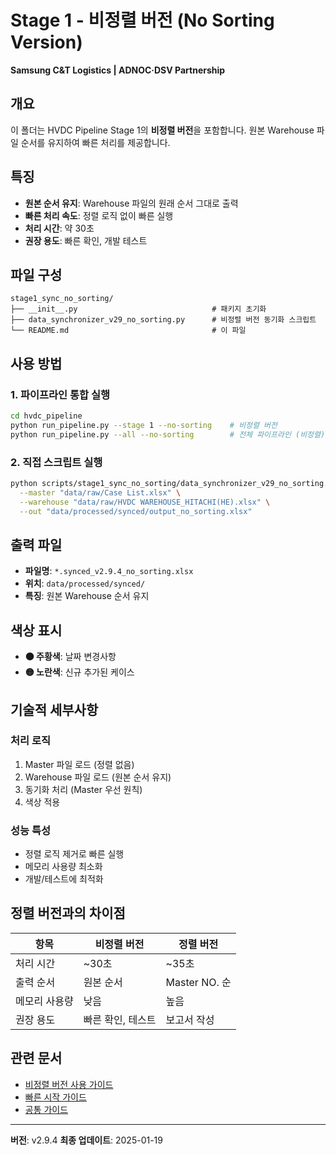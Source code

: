 # Stage 1 - 비정렬 버전 (No Sorting Version)

**Samsung C&T Logistics | ADNOC·DSV Partnership**

## 개요

이 폴더는 HVDC Pipeline Stage 1의 **비정렬 버전**을 포함합니다. 원본 Warehouse 파일 순서를 유지하여 빠른 처리를 제공합니다.

## 특징

- **원본 순서 유지**: Warehouse 파일의 원래 순서 그대로 출력
- **빠른 처리 속도**: 정렬 로직 없이 빠른 실행
- **처리 시간**: 약 30초
- **권장 용도**: 빠른 확인, 개발 테스트

## 파일 구성

```
stage1_sync_no_sorting/
├── __init__.py                              # 패키지 초기화
├── data_synchronizer_v29_no_sorting.py      # 비정렬 버전 동기화 스크립트
└── README.md                                # 이 파일
```

## 사용 방법

### 1. 파이프라인 통합 실행
```bash
cd hvdc_pipeline
python run_pipeline.py --stage 1 --no-sorting    # 비정렬 버전
python run_pipeline.py --all --no-sorting        # 전체 파이프라인 (비정렬)
```

### 2. 직접 스크립트 실행
```bash
python scripts/stage1_sync_no_sorting/data_synchronizer_v29_no_sorting.py \
  --master "data/raw/Case List.xlsx" \
  --warehouse "data/raw/HVDC WAREHOUSE_HITACHI(HE).xlsx" \
  --out "data/processed/synced/output_no_sorting.xlsx"
```

## 출력 파일

- **파일명**: `*.synced_v2.9.4_no_sorting.xlsx`
- **위치**: `data/processed/synced/`
- **특징**: 원본 Warehouse 순서 유지

## 색상 표시

- **🟠 주황색**: 날짜 변경사항
- **🟡 노란색**: 신규 추가된 케이스

## 기술적 세부사항

### 처리 로직
1. Master 파일 로드 (정렬 없음)
2. Warehouse 파일 로드 (원본 순서 유지)
3. 동기화 처리 (Master 우선 원칙)
4. 색상 적용

### 성능 특성
- 정렬 로직 제거로 빠른 실행
- 메모리 사용량 최소화
- 개발/테스트에 최적화

## 정렬 버전과의 차이점

| 항목 | 비정렬 버전 | 정렬 버전 |
|------|------------|----------|
| 처리 시간 | ~30초 | ~35초 |
| 출력 순서 | 원본 순서 | Master NO. 순 |
| 메모리 사용량 | 낮음 | 높음 |
| 권장 용도 | 빠른 확인, 테스트 | 보고서 작성 |

## 관련 문서

- [비정렬 버전 사용 가이드](../../docs/no_sorting_version/STAGE1_USER_GUIDE.md)
- [빠른 시작 가이드](../../docs/no_sorting_version/QUICK_START.md)
- [공통 가이드](../../docs/common/STAGE_BY_STAGE_GUIDE.md)

---

**버전**: v2.9.4
**최종 업데이트**: 2025-01-19
